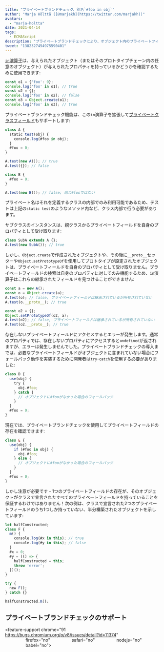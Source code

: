 ```yaml
---
title: "プライベートブランドチェック、別名`#foo in obj`"
author: "Marja Hölttä ([@marjakh](https://twitter.com/marjakh))"
avatars: 
  - "marja-holtta"
date: 2021-04-14
tags: 
  - ECMAScript
description: "プライベートブランドチェックにより、オブジェクト内のプライベートフィールドの存在を確認できます。"
tweet: "1382327454975590401"
---
```


[`in`演算子](https://developer.mozilla.org/en-US/docs/Web/JavaScript/Reference/Operators/in)は、与えられたオブジェクト（またはそのプロトタイプチェーン内の任意のオブジェクト）が与えられたプロパティを持っているかどうかを確認するために使用できます:

```javascript
const o1 = {'foo': 0};
console.log('foo' in o1); // true
const o2 = {};
console.log('foo' in o2); // false
const o3 = Object.create(o1);
console.log('foo' in o3); // true
```

プライベートブランドチェック機能は、この`in`演算子を拡張して[プライベートクラスフィールド](https://v8.dev/features/class-fields#private-class-fields)もサポートします:

```javascript
class A {
  static test(obj) {
    console.log(#foo in obj);
  }
  #foo = 0;
}

A.test(new A()); // true
A.test({}); // false

class B {
  #foo = 0;
}

A.test(new B()); // false; 同じ#fooではない
```

プライベート名はそれを定義するクラスの内部でのみ利用可能であるため、テストは上記の`static test`のようなメソッド内など、クラス内部で行う必要があります。

サブクラスのインスタンスは、親クラスからプライベートフィールドを自身のプロパティとして受け取ります:

```javascript
class SubA extends A {};
A.test(new SubA()); // true
```

しかし、`Object.create`で作成されたオブジェクトや、その後に`__proto__`セッターや`Object.setPrototypeOf`を使用してプロトタイプが設定されたオブジェクトは、プライベートフィールドを自身のプロパティとして受け取りません。プライベートフィールドの検索は自身のプロパティに対してのみ機能するため、`in`演算子はこれらの継承されたフィールドを見つけることができません:

<!--truncate-->
```javascript
const a = new A();
const o = Object.create(a);
A.test(o); // false, プライベートフィールドは継承されているが所有されていない
A.test(o.__proto__); // true

const o2 = {};
Object.setPrototypeOf(o2, a);
A.test(o2); // false, プライベートフィールドは継承されているが所有されていない
A.test(o2.__proto__); // true
```

存在しないプライベートフィールドにアクセスするとエラーが発生します。通常のプロパティでは、存在しないプロパティにアクセスすると`undefined`が返されますが、エラーは発生しませんでした。プライベートブランドチェックの導入までは、必要なプライベートフィールドがオブジェクトに含まれていない場合にフォールバック動作を実装するために開発者は`try`-`catch`を使用する必要がありました:

```javascript
class D {
  use(obj) {
    try {
      obj.#foo;
    } catch {
      // オブジェクトに#fooがなかった場合のフォールバック
    }
  }
  #foo = 0;
}
```

現在では、プライベートブランドチェックを使用してプライベートフィールドの存在を確認できます:

```javascript
class E {
  use(obj) {
    if (#foo in obj) {
      obj.#foo;
    } else {
      // オブジェクトに#fooがなかった場合のフォールバック
    }
  }
  #foo = 0;
}
```

しかし注意が必要です - 1つのプライベートフィールドの存在が、そのオブジェクトがクラスで宣言されたすべてのプライベートフィールドを持っていることを保証するわけではありません！次の例は、クラスで宣言された2つのプライベートフィールドのうち1つしか持っていない、半分構築されたオブジェクトを示しています:

```javascript
let halfConstructed;
class F {
  m() {
    console.log(#x in this); // true
    console.log(#y in this); // false
  }
  #x = 0;
  #y = (() => {
    halfConstructed = this;
    throw 'error';
  })();
}

try {
  new F();
} catch {}

halfConstructed.m();
```

## プライベートブランドチェックのサポート

<feature-support chrome="91 https://bugs.chromium.org/p/v8/issues/detail?id=11374"
                 firefox="no"
                 safari="no"
                 nodejs="no"
                 babel="no"></feature-support>
